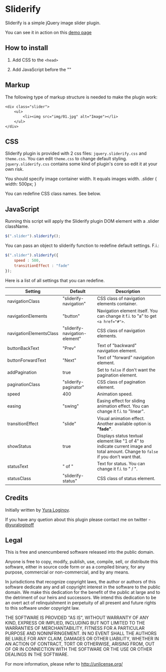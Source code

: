 # Sliderify

Sliderify is a simple jQuery image slider plugin.

You can see it in action on this [demo page](http://yuraloginoff.com/sliderify/)


## How to install

1. Add CSS to the `<head>`

	<link rel="stylesheet" href="css/jquery.sliderify.css">
	<link rel="stylesheet" href="css/theme.css">

2. Add JavaScript before the "</body>"

	<script src="http://ajax.googleapis.com/ajax/libs/jquery/1.10.1/jquery.min.js"></script>
	<script src="js/jquery.sliderify.js"></script>
	<script>
		$(".slider").sliderify();
	</script>

## Markup

The following type of markup structure is needed to make the plugin work:

	<div class="slider">
		<ul>
			<li><img src="img/01.jpg" alt="Image"></li>
		</ul>
	</div>


## CSS
Sliderify plugin is provided with 2 css files: `jquery.sliderify.css` and `theme.css`. You can edit `theme.css` to change default styling. `jquery.sliderify.css` contains some kind of plugin's core so edit it at your own risk.

You should specify image container width. It equals images width.
	.slider { width: 500px; }

You can redefine CSS class names. See below.


## JavaScript
Running this script will apply the Sliderify plugin DOM element with a .slider className.
```javascript
$(".slider").sliderify();
```

You can pass an object to sliderify function to redefine default settings. F.i.:
```javascript
$(".slider").sliderify({
	speed : 500,
	transitionEffect : "fade"
});
```

Here is a list of all settings that you can redefine.

Setting | Default | Description
--- | --- | ---
navigationClass | "sliderify-navigation" | CSS class of navigation elements container.
navigationElements | "button" | Navigation element itself. You can change it f.i. to "a" to get `<a href="#">`.
navigationElementsClass | "sliderify-navigation-element" | CSS class of navigation elements.
buttonBackText | "Prev" | Text of "backward" navigation element.
buttonForwardText | "Next" | Text of "forward" navigation element.
addPagination | true | Set to `false` if don't want the pagination element.
paginationClass | "sliderify-paginator" | CSS class of pagination element.
speed | 400 | Animation speed.
easing | "swing" | Easing effect for sliding animation effect. You can change it f.i. to "linear".
transitionEffect | "slide" | Visual animation effect. Another available option is **"fade"**.
showStatus | true | Displays status textual element like "1 of 4" to indicate current image and total amount. Change to `false` if you don't want that.
statusText | " of "| Text for status. You can change it f.i. to " / ".
statusClass | "sliderify-status" | CSS class of status element.


## Credits
Initially written by [Yura Loginov](http://yuraloginoff.com).

If you have any quetion about this plugin please contact me on twitter - [@yuraloginoff](https://twitter.com/yuraloginoff)

## Legal

This is free and unencumbered software released into the public domain.

Anyone is free to copy, modify, publish, use, compile, sell, or
distribute this software, either in source code form or as a compiled
binary, for any purpose, commercial or non-commercial, and by any
means.

In jurisdictions that recognize copyright laws, the author or authors
of this software dedicate any and all copyright interest in the
software to the public domain. We make this dedication for the benefit
of the public at large and to the detriment of our heirs and
successors. We intend this dedication to be an overt act of
relinquishment in perpetuity of all present and future rights to this
software under copyright law.

THE SOFTWARE IS PROVIDED "AS IS", WITHOUT WARRANTY OF ANY KIND,
EXPRESS OR IMPLIED, INCLUDING BUT NOT LIMITED TO THE WARRANTIES OF
MERCHANTABILITY, FITNESS FOR A PARTICULAR PURPOSE AND NONINFRINGEMENT.
IN NO EVENT SHALL THE AUTHORS BE LIABLE FOR ANY CLAIM, DAMAGES OR
OTHER LIABILITY, WHETHER IN AN ACTION OF CONTRACT, TORT OR OTHERWISE,
ARISING FROM, OUT OF OR IN CONNECTION WITH THE SOFTWARE OR THE USE OR
OTHER DEALINGS IN THE SOFTWARE.

For more information, please refer to <http://unlicense.org/>